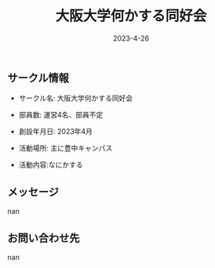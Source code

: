 ﻿---
title: '大阪大学何かする同好会'
excerpt: ''
date: '2023-4-26'


ogImage:
  url: '/assets/022/icon.png'
tags:
  - 'サークル'
  
---

## サークル情報
- サークル名: 大阪大学何かする同好会
- 部員数: 運営4名、部員不定
- 創設年月日: 2023年4月
- 活動場所: 主に豊中キャンパス

- 活動内容:なにかする

## メッセージ
nan

## お問い合わせ先
nan

